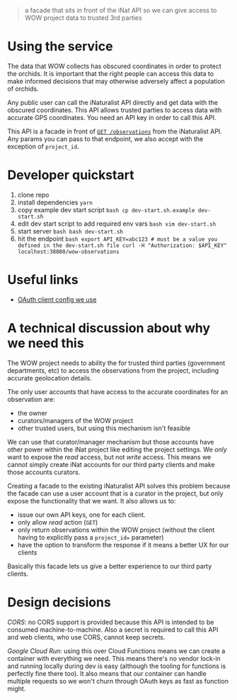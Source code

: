 > a facade that sits in front of the iNat API so we can give access to WOW
> project data to trusted 3rd parties

# Using the service
The data that WOW collects has obscured coordinates in order to protect the
orchids. It is important that the right people can access this data to make
informed decisions that may otherwise adversely affect a population of orchids.

Any public user can call the iNaturalist API directly and get data with the
obscured coordinates. This API allows trusted parties to access data with
accurate GPS coordinates. You need an API key in order to call this API.

This API is a facade in front of [`GET
/observations`](https://api.inaturalist.org/v1/docs/#!/Observations/get_observations)
from the iNaturalist API. Any params you can pass to that endpoint, we also
accept with the exception of `project_id`.

# Developer quickstart
  1. clone repo
  1. install dependencies `yarn`
  1. copy example dev start script
    ```bash
    cp dev-start.sh.example dev-start.sh
    ```
  1. edit dev start script to add required env vars
    ```bash
    vim dev-start.sh
    ```
  1. start server
    ```bash
    bash dev-start.sh
    ```
  1. hit the endpoint
    ```bash
    export API_KEY=abc123 # must be a value you defined in the dev-start.sh file
    curl -H "Authorization: $API_KEY" localhost:38080/wow-observations
    ```

# Useful links
  - [OAuth client config we use](https://www.inaturalist.org/oauth/applications/508)

# A technical discussion about why we need this
The WOW project needs to ability the for trusted third parties (government
departments, etc) to access the observations from the project, including
accurate geolocation details.

The only user accounts that have access to the accurate coordinates for an
observation are:
  - the owner
  - curators/managers of the WOW project
  - other trusted users, but using this mechanism isn't feasible

We can use that curator/manager mechanism but those accounts have other power
within the iNat project like editing the project settings. We *only* want to
expose the *read* access, but not *write* access. This means we cannot simply
create iNat accounts for our third party clients and make those accounts
curators.

Creating a facade to the existing iNaturalist API solves this problem because
the facade can use a user account that is a curator in the project, but only
expose the functionality that we want. It also allows us to:
  - issue our own API keys, one for each client.
  - only allow *read* action (`GET`)
  - only return observations within the WOW project (without the client having
      to explicitly pass a `project_id=` parameter)
  - have the option to transform the response if it means a better UX for our
      clients

Basically this facade lets us give a better experience to our third party
clients.

# Design decisions
*CORS*: no CORS support is provided because this API is intended to be consumed
machine-to-machine. Also a secret is required to call this API and web clients,
who use CORS, cannot keep secrets.

*Google Cloud Run*: using this over Cloud Functions means we can create a
container with everything we need. This means there's no vendor lock-in and
running locally during dev is easy (although the tooling for functions is
perfectly fine there too). It also means that our container can handle multiple
requests so we won't churn through OAuth keys as fast as function might.
